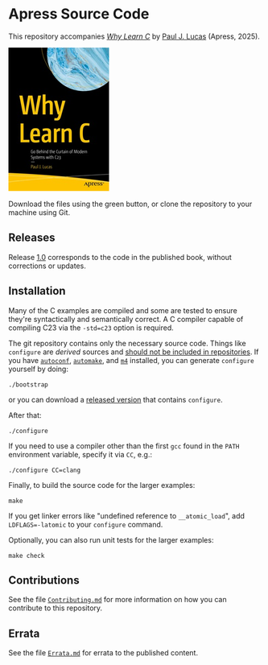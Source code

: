# Apress Source Code

This repository accompanies
[*Why Learn C*](https://link.springer.com/book/9798868815966)
by
[Paul J. Lucas](https://github.com/paul-j-lucas)
(Apress, 2025).

[comment]: #cover
![Cover image](979-8-8688-1596-6.jpg)

Download the files using the green button,
or clone the repository to your machine using Git.

## Releases

Release [1.0](https://github.com/Apress/Why-Learn-C/releases/tag/wlc-1.0) corresponds to the code in the published book,
without corrections or updates.

## Installation

Many of the C examples are compiled
and some are tested
to ensure they're syntactically
and semantically
correct.
A C compiler capable of compiling C23
via the `-std=c23` option is required.

The git repository contains only the necessary source code.
Things like `configure` are _derived_ sources and
[should not be included in repositories](http://stackoverflow.com/a/18732931).
If you have
[`autoconf`](https://www.gnu.org/software/autoconf/),
[`automake`](https://www.gnu.org/software/automake/),
and
[`m4`](https://www.gnu.org/software/m4/)
installed,
you can generate `configure` yourself by doing:

    ./bootstrap

or you can download a
[released version](https://github.com/Apress/Why-Learn-C/releases)
that contains `configure`.

After that:

    ./configure

If you need to use a compiler
other than the first `gcc`
found in the `PATH` environment variable,
specify it via `CC`, e.g.:

    ./configure CC=clang

Finally,
to build
the source code
for the larger examples:

    make

If you get linker errors
like "undefined reference to `__atomic_load`",
add `LDFLAGS=-latomic`
to your `configure` command.

Optionally,
you can also run unit tests
for the larger examples:

    make check

## Contributions

See the file
[`Contributing.md`](https://github.com/Apress/Why-Learn-C/blob/main/Contributing.md)
for more information
on how you can contribute
to this repository.

## Errata

See the file
[`Errata.md`](https://github.com/Apress/Why-Learn-C/blob/main/Errata.md)
for errata
to the published content.
